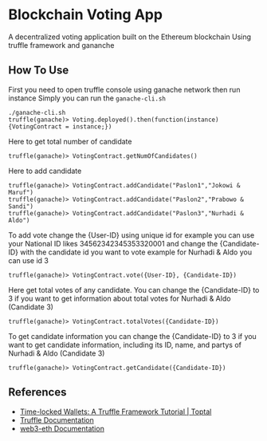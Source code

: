 # Blockchain Voting App
A decentralized voting application built on the Ethereum blockchain
Using truffle framework and gananche

## How To Use
First you need to open truffle console using ganache network then run instance
Simply you can run the ```ganache-cli.sh```
```
./ganache-cli.sh
truffle(ganache)> Voting.deployed().then(function(instance) {VotingContract = instance;})
```
Here to get total number of candidate
```
truffle(ganache)> VotingContract.getNumOfCandidates()
```
Here to add candidate
```
truffle(ganache)> VotingContract.addCandidate("Paslon1","Jokowi & Maruf")
truffle(ganache)> VotingContract.addCandidate("Paslon2","Prabowo & Sandi")
truffle(ganache)> VotingContract.addCandidate("Paslon3","Nurhadi & Aldo")
```
To add vote change the {User-ID} using unique id for example you can use your National ID likes 34562342345353320001 and
change the {Candidate-ID} with the candidate id you want to vote example for Nurhadi & Aldo you can use id 3
```
truffle(ganache)> VotingContract.vote({User-ID}, {Candidate-ID})
```
Here get total votes of any candidate. You can change the {Candidate-ID} to 3 if you want to get information about total votes for Nurhadi & Aldo (Candidate 3)
```
truffle(ganache)> VotingContract.totalVotes({Candidate-ID})
```
To get candidate information you can change the {Candidate-ID} to 3 if you want to get candidate information, including its ID, name, and partys of Nurhadi & Aldo (Candidate 3)
```
truffle(ganache)> VotingContract.getCandidate({Candidate-ID})
```

## References
- [Time-locked Wallets: A Truffle Framework Tutorial | Toptal](https://www.toptal.com/ethereum-smart-contract/time-locked-wallet-truffle-tutorial)
- [Truffle Documentation](https://truffleframework.com/docs/truffle/overview)
- [web3-eth Documentation](https://web3js.readthedocs.io/en/1.0/web3-eth.html)
